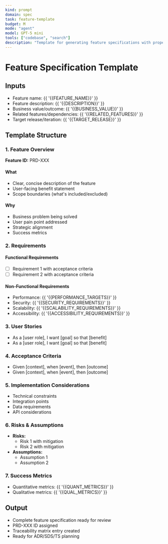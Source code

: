 ```yaml
---
kind: prompt
domain: spec
task: feature-template
budget: M
mode: "agent"
model: GPT-5 mini
tools: ["codebase", "search"]
description: "Template for generating feature specifications with proper structure and traceability."
---
```


# Feature Specification Template

## Inputs

-   Feature name: {{ '{{FEATURE_NAME}}' }}
-   Feature description: {{ '{{DESCRIPTION}}' }}
-   Business value/outcome: {{ '{{BUSINESS_VALUE}}' }}
-   Related features/dependencies: {{ '{{RELATED_FEATURES}}' }}
-   Target release/iteration: {{ '{{TARGET_RELEASE}}' }}

## Template Structure

### 1. Feature Overview

**Feature ID:** PRD-XXX

#### What

-   Clear, concise description of the feature
-   User-facing benefit statement
-   Scope boundaries (what's included/excluded)

#### Why

-   Business problem being solved
-   User pain point addressed
-   Strategic alignment
-   Success metrics

### 2. Requirements

#### Functional Requirements

-   [ ] Requirement 1 with acceptance criteria
-   [ ] Requirement 2 with acceptance criteria

#### Non-Functional Requirements

-   Performance: {{ '{{PERFORMANCE_TARGETS}}' }}
-   Security: {{ '{{SECURITY_REQUIREMENTS}}' }}
-   Scalability: {{ '{{SCALABILITY_REQUIREMENTS}}' }}
-   Accessibility: {{ '{{ACCESSIBILITY_REQUIREMENTS}}' }}

### 3. User Stories

-   As a [user role], I want [goal] so that [benefit]
-   As a [user role], I want [goal] so that [benefit]

### 4. Acceptance Criteria

-   Given [context], when [event], then [outcome]
-   Given [context], when [event], then [outcome]

### 5. Implementation Considerations

-   Technical constraints
-   Integration points
-   Data requirements
-   API considerations

### 6. Risks & Assumptions

-   **Risks:**
    -   Risk 1 with mitigation
    -   Risk 2 with mitigation
-   **Assumptions:**
    -   Assumption 1
    -   Assumption 2

### 7. Success Metrics

-   Quantitative metrics: {{ '{{QUANT_METRICS}}' }}
-   Qualitative metrics: {{ '{{QUAL_METRICS}}' }}

## Output

-   Complete feature specification ready for review
-   PRD-XXX ID assigned
-   Traceability matrix entry created
-   Ready for ADR/SDS/TS planning
